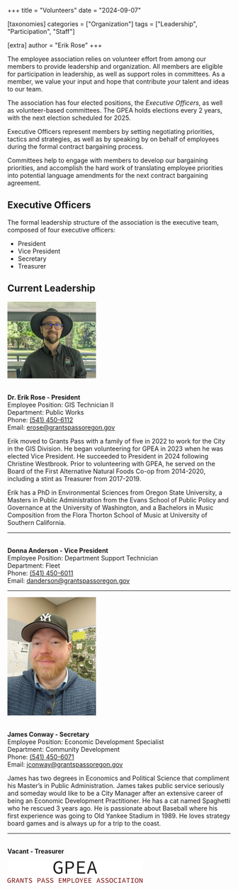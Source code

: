 +++
title = "Volunteers"
date = "2024-09-07"

[taxonomies]
categories = ["Organization"]
tags = ["Leadership", "Participation", "Staff"]

[extra]
author = "Erik Rose"
+++

The employee association relies on volunteer effort from among our members to provide leadership and organization. All members are eligible for participation in leadership, as well as support roles in committees. As a member, we value your input and hope that contribute _your_ talent and ideas to our team.

The association has four elected positions, the _Executive Officers_, as well as volunteer-based committees. The GPEA holds elections every 2 years, with the next election scheduled for 2025.

Executive Officers represent members by setting negotiating priorities, tactics and strategies, as well as by speaking by on behalf of employees during the formal contract bargaining process.

Committees help to engage with members to develop our bargaining priorities, and accomplish the hard work of translating employee priorities into potential language amendments for the next contract bargaining agreement.

## Executive Officers

The formal leadership structure of the association is the executive team, composed of four executive officers:

- President
- Vice President
- Secretary
- Treasurer

## Current Leadership

<img src=/content/erikrose_portrait.png alt="Erik Rose Portrait" width="200">

\
**Dr. Erik Rose - President**\
Employee Position: GIS Technician II\
Department: Public Works\
Phone: <a href=tel:+15414506112>(541) 450-6112</a>\
Email: <a href=mailto:erose@grantspassoregon.gov>erose@grantspassoregon.gov</a>

Erik moved to Grants Pass with a family of five in 2022 to work for the City in the GIS Division. He began volunteering for GPEA in 2023 when he was elected Vice President. He succeeded to President in 2024 following Christine Westbrook. Prior to volunteering with GPEA, he served on the Board of the First Alternative Natural Foods Co-op from 2014-2020, including a stint as Treasurer from 2017-2019.

Erik has a PhD in Environmental Sciences from Oregon State University, a Masters in Public Administration from the Evans School of Public Policy and Governance at the University of Washington, and a Bachelors in Music Composition from the Flora Thorton School of Music at University of Southern California.

---

\
**Donna Anderson - Vice President**\
Employee Position: Department Support Technician\
Department: Fleet\
Phone: <a href=tel:+15414506011>(541) 450-6011</a>\
Email: <a href=mailto:danderson@grantspassoregon.gov>danderson@grantspassoregon.gov</a>

---

<img src=/content/jamesconway_portrait.jpg alt="James Conway Portrait" width="200">

\
**James Conway - Secretary**\
Employee Position: Economic Development Specialist\
Department: Community Development\
Phone: <a href=tel:+15414506>(541) 450-6071</a>\
Email: <a href=mailto:jconway@grantspassoregon.gov>jconway@grantspassoregon.gov</a>

James has two degrees in Economics and Political Science that compliment his Master’s in Public Administration. James takes public service seriously and someday would like to be a City Manager after an extensive career of being an Economic Development Practitioner. He has a cat named Spaghetti who he rescued 3 years ago. He is passionate about Baseball where his first experience was going to Old Yankee Stadium in 1989. He loves strategy board games and is always up for a trip to the coast.

---

\
**Vacant - Treasurer**

![GPEA logo](../content/gpea_logo.png)

